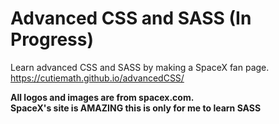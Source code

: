 # Advanced CSS and SASS (In Progress)  
Learn advanced CSS and SASS by making a SpaceX fan page.    
https://cutiemath.github.io/advancedCSS/   
  
**All logos and images are from spacex.com.**  
**SpaceX's site is AMAZING this is only for me to learn SASS**

